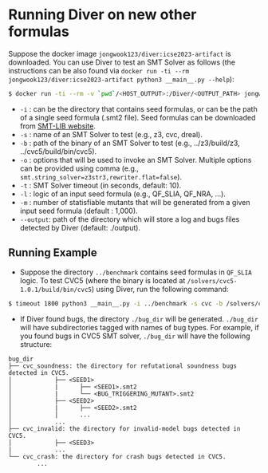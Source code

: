 # Running Diver on new other formulas
Suppose the docker image ``jongwook123/diver:icse2023-artifact`` is downloaded.
You can use Diver to test an SMT Solver as follows (the instructions can be also found via ```docker run -ti --rm jongwook123/diver:icse2023-artifact python3 __main__.py --help```):

```bash
$ docker run -ti --rm -v `pwd`/<HOST_OUTPUT>:/Diver/<OUTPUT_PATH> jongwook123/diver:icse2023-artifact python3 __main__.py -i <SEED_DIR> -s <SOLVER> -b <SOLVER_PATH> -o <SOLVER_OPTION> -t <SOLVER_TIME> -l <LOGIC> -m <MUTANTS_NUMBER> --output <OUTPUT_PATH>
```

* ``-i`` : can be the directory that contains seed formulas, or can be the path of a single seed formula (.smt2 file). Seed formulas can be downloaded from [SMT-LIB website](http://smtlib.cs.uiowa.edu/benchmarks.shtml).
* ``-s`` : name of an SMT Solver to test (e.g., z3, cvc, dreal).
* ``-b`` : path of the binary of an SMT Solver to test (e.g., ../z3/build/z3, ../cvc5/build/bin/cvc5).
* ``-o`` : options that will be used to invoke an SMT Solver. Multiple options can be provided using comma (e.g., ``smt.string_solver=z3str3,rewriter.flat=false``).
* ``-t`` : SMT Solver timeout (in seconds, default: 10).
* ``-l`` : logic of an input seed formula (e.g., QF_SLIA, QF_NRA, ...).
* ``-m`` : number of statisfiable mutants that will be generated from a given input seed formula (default : 1,000).
* ``--output``: path of the directory which will store a log and bugs files detected by Diver (default: ./output). 


## Running Example
* Suppose the directory ``../benchmark`` contains seed formulas in ``QF_SLIA`` logic.
To test CVC5 (where the binary is located at ``/solvers/cvc5-1.0.1/build/bin/cvc5``) using Diver, run the following command:
```bash
$ timeout 1800 python3 __main__.py -i ../benchmark -s cvc -b /solvers/cvc5-1.0.1/build/bin/cvc5 -l QF_SLIA
```

* If Diver found bugs, the directory ```./bug_dir``` will be generated. ```./bug_dir``` will have subdirectories tagged with names of bug types. For example, if you found bugs in CVC5 SMT solver, ```./bug_dir``` will have the following structure:
```text
bug_dir
├── cvc_soundness: the directory for refutational soundness bugs detected in CVC5.
│            ├── <SEED1>
│            |      ├── <SEED1>.smt2
│            |      └── <BUG_TRIGGERING_MUTANT>.smt2     
│            ├── <SEED2>         
│            |      ├── <SEED2>.smt2
│            │      ...                     
│            ...   
├── cvc_invalid: the directory for invalid-model bugs detected in CVC5.
│            ├── <SEED3>
|            ...  
└── cvc_crash: the directory for crash bugs detected in CVC5.
        ...
```
